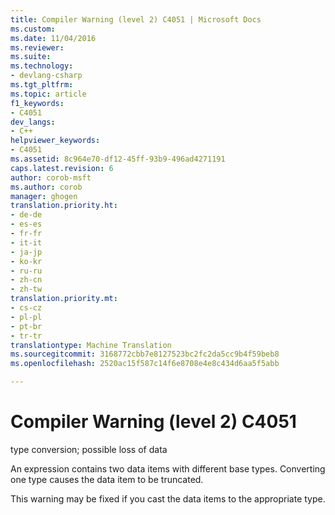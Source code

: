 ```yaml
---
title: Compiler Warning (level 2) C4051 | Microsoft Docs
ms.custom: 
ms.date: 11/04/2016
ms.reviewer: 
ms.suite: 
ms.technology:
- devlang-csharp
ms.tgt_pltfrm: 
ms.topic: article
f1_keywords:
- C4051
dev_langs:
- C++
helpviewer_keywords:
- C4051
ms.assetid: 8c964e70-df12-45ff-93b9-496ad4271191
caps.latest.revision: 6
author: corob-msft
ms.author: corob
manager: ghogen
translation.priority.ht:
- de-de
- es-es
- fr-fr
- it-it
- ja-jp
- ko-kr
- ru-ru
- zh-cn
- zh-tw
translation.priority.mt:
- cs-cz
- pl-pl
- pt-br
- tr-tr
translationtype: Machine Translation
ms.sourcegitcommit: 3168772cbb7e8127523bc2fc2da5cc9b4f59beb8
ms.openlocfilehash: 2520ac15f587c14f6e8708e4e8c434d6aa5f5abb

---
```

# <a name="compiler-warning-level-2-c4051"></a>Compiler Warning (level 2) C4051
type conversion; possible loss of data  
  
 An expression contains two data items with different base types. Converting one type causes the data item to be truncated.  
  
 This warning may be fixed if you cast the data items to the appropriate type.


<!--HONumber=Jan17_HO4-->


